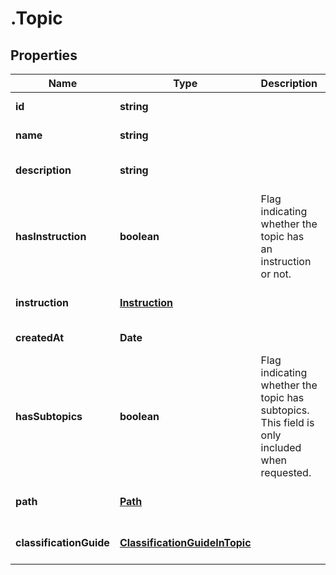 # .Topic

## Properties
Name | Type | Description | Notes
------------ | ------------- | ------------- | -------------
**id** | **string** |  | [default to null]
**name** | **string** |  | [default to null]
**description** | **string** |  | [optional] [default to null]
**hasInstruction** | **boolean** | Flag indicating whether the topic has an instruction or not. | [default to null]
**instruction** | [**Instruction**](Instruction.md) |  | [optional] [default to null]
**createdAt** | **Date** |  | [default to null]
**hasSubtopics** | **boolean** | Flag indicating whether the topic has subtopics. This field is only included when requested. | [optional] [default to null]
**path** | [**Path**](Path.md) |  | [optional] [default to null]
**classificationGuide** | [**ClassificationGuideInTopic**](ClassificationGuideInTopic.md) |  | [optional] [default to null]


